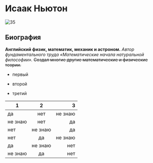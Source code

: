 # Исаак Ньютон 
![35](https://yandex.ru/images/search?pos=8&img_url=https%3A%2F%2Fcontent.assets.pressassociation.io%2F2017%2F12%2F08200439%2F53069e89-8631-4ec4-a32d-c49f496c3032.jpg&text=%D0%BD%D1%8C%D1%8E%D1%82%D0%BE%D0%BD%20%D0%BA%D0%B0%D1%80%D1%82%D0%B8%D0%BD%D0%BA%D0%B8&rpt=simage&lr=193&source=wiz&stype=image)

## Биография
**Английский физик, математик, механик и астроном.**
*Автор фундаментального труда «Математические начала натуральной философии».*
~~Создал многие другие математические и физические теории.~~
+ первый
- второй
+ третий

1|2|3 
---|:---:|---: 
да|нет|не знаю 
не знаю|нет|да 
нет|не знаю|да 
нет|да|не знаю 
да|не знаю|нет 
не знаю|да|нет 

